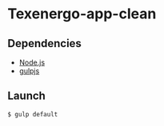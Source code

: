 # Texenergo-app-clean

## Dependencies
* [Node.js](https://nodejs.org/)
* [gulpjs](https://github.com/gulpjs/gulp/tree/v3.9.1/docs)

## Launch
```
$ gulp default
```
